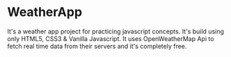 # WeatherApp
It's a weather app project for practicing javascript concepts. It's build using only HTML5, CSS3 &amp; Vanilla Javascript.
It uses OpenWeatherMap Api to fetch real time data from their servers and it's completely free.
